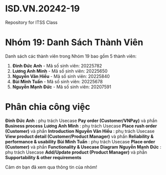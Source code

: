 # ISD.VN.20242-19
Repository for ITSS Class
# Nhóm 19: Danh Sách Thành Viên
Danh sách các thành viên trong Nhóm 19 bao gồm 5 thành viên:

1. **Đinh Đức Anh** - Mã số sinh viên: 20225782
2. **Lương Anh Minh** - Mã số sinh viên: 20225650
3. **Nguyễn Văn Hiếu** - Mã số sinh viên: 20225840
4. **Bùi Minh Tuấn** - Mã số sinh viên: 20225678
5. **Nguyễn Mạnh Đức** - Mã số sinh viên: 20207591

# Phân chia công việc
**Đinh Đức Anh**     : phụ trách Usecase **Pay order (Customer/VNPay)** và phần **Business process**
**Lương Anh Minh**   : phụ trách Usecase **Place rush order (Customer)** và phần **Introduction**
**Nguyễn Văn Hiếu**  : phụ trách Usecase **View product detail (Customer/Product Manager)** và phần **Reliability & performance & usability**
**Bùi Minh Tuấn**    : phụ trách Usecase **Place order (Customer)** và phần **Functionality & Usecase Diagram**
**Nguyễn Mạnh Đức**  : phụ trách Usecase **Add/Update product (Product Manager)** và phần **Supportability & other requirements**

Cảm ơn bạn đã xem qua thông tin của nhóm!
